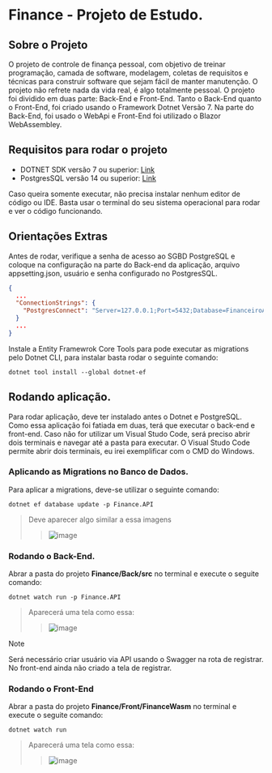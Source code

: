 # Finance - Projeto de Estudo.

## Sobre o Projeto
<p>O projeto de controle de finança pessoal, com objetivo de treinar programação, camada de software, modelagem, coletas de requisitos e técnicas para construir software que sejam fácil de manter manutenção. O projeto não refrete nada da vida real, é algo totalmente pessoal. O projeto foi dividido em duas parte: Back-End e Front-End. Tanto o Back-End quanto o Front-End, foi criado usando o Framework Dotnet Versão 7. Na parte do Back-End, foi usado o WebApi e Front-End foi utilizado o Blazor WebAssembley.</p>

## Requisitos para rodar o projeto

* DOTNET SDK versão 7 ou superior: [Link](https://dotnet.microsoft.com/pt-br/download)
* PostgresSQL versão 14 ou superior: [Link](https://www.postgresql.org/download/)

<p>Caso queira somente executar, não precisa instalar nenhum editor de código ou IDE. Basta usar o terminal do seu sistema operacional para rodar e ver o código funcionando.</p>

## Orientações Extras
<p>Antes de rodar, verifique a senha de acesso ao SGBD PostgreSQL e coloque na configuração na parte do Back-end da aplicação, arquivo appsetting.json, usuário e senha configurado no PostgresSQL.</p>

```json
{
  ...
  "ConnectionStrings": {
    "PostgresConnect": "Server=127.0.0.1;Port=5432;Database=FinanceiroAPI;User Id={{USERNAME}};Password={{PASSWORD}};"
  }
  ...
}
```

<p>Instale a Entity Framewrok Core Tools para pode executar as migrations pelo Dotnet CLI, para instalar basta rodar o seguinte comando: </p>

```
dotnet tool install --global dotnet-ef
```

## Rodando aplicação.
<p>Para rodar aplicação, deve ter instalado antes o Dotnet e PostgreSQL. Como essa aplicação foi fatiada em duas, terá que executar o back-end e front-end. Caso não for utilizar um Visual Studo Code, será preciso abrir dois terminais e navegar até a pasta para executar. O Visual Studo Code permite abrir dois terminais, eu irei exemplificar com o CMD do Windows.</p>  


### Aplicando as Migrations no Banco de Dados.
<p>Para aplicar a migrations, deve-se utilizar o seguinte comando: </p>

```
dotnet ef database update -p Finance.API
```

> Deve aparecer algo similar a essa imagens
>> ![image](https://github.com/danilosantanaa/Finance/assets/38994152/890f9d83-2671-4773-ad49-69bea98e3ee8)

### Rodando o Back-End.
<p>Abrar a pasta do projeto <strong>Finance/Back/src</strong> no terminal e execute o seguite comando:</p>

```
dotnet watch run -p Finance.API
```

> Aparecerá uma tela como essa:
>> ![image](https://github.com/danilosantanaa/Finance/assets/38994152/06613127-770f-4693-acef-7c5afb72ec48)

> [!NOTE] 
> Será necessário criar usuário via API usando o Swagger na rota de registrar. No front-end ainda não criado a tela de registrar.
### Rodando o Front-End
<p>Abrar a pasta do projeto <strong>Finance/Front/FinanceWasm</strong> no terminal e execute o seguite comando:</p>

```
dotnet watch run
```

> Aparecerá uma tela como essa:
>> ![image](https://github.com/danilosantanaa/Finance/assets/38994152/ae756f24-9c7b-4847-9e3f-1b1dd7989d6f)
